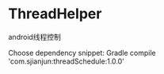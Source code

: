 # ThreadHelper
android线程控制

Choose dependency snippet:  Gradle 
compile 'com.sjianjun:threadSchedule:1.0.0'
